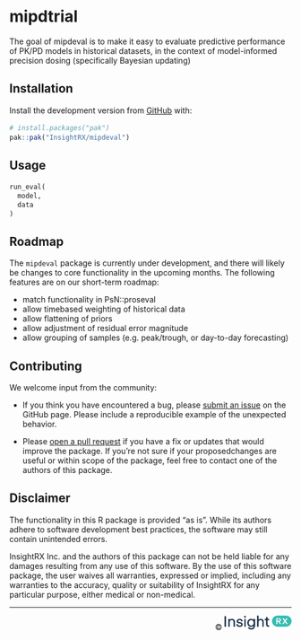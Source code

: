 
<!-- README.md is generated from README.Rmd. Please edit that file -->

# mipdtrial

<!-- badges: start -->

<!-- badges: end -->

The goal of mipdeval is to make it easy to evaluate predictive
performance of PK/PD models in historical datasets, in the context of
model-informed precision dosing (specifically Bayesian updating)

## Installation

Install the development version from
[GitHub](https://github.com/InsightRX/mipdeval) with:

``` r
# install.packages("pak")
pak::pak("InsightRX/mipdeval")
```

## Usage

    run_eval(
      model,
      data
    )

<!--
## Documentation
&#10;See at <pkgdown URL> and also in the installed package: `help(package = "mipdeval")`.
-->

## Roadmap

The `mipdeval` package is currently under development, and there will
likely be changes to core functionality in the upcoming months. The
following features are on our short-term roadmap:

- match functionality in PsN::proseval
- allow timebased weighting of historical data
- allow flattening of priors
- allow adjustment of residual error magnitude
- allow grouping of samples (e.g. peak/trough, or day-to-day
  forecasting)

## Contributing

We welcome input from the community:

- If you think you have encountered a bug, please [submit an
  issue](https://github.com/InsightRX/mipdeval/issues) on the GitHub
  page. Please include a reproducible example of the unexpected
  behavior.

- Please [open a pull
  request](https://github.com/InsightRX/mipdeval/pulls) if you have a
  fix or updates that would improve the package. If you’re not sure if
  your proposedchanges are useful or within scope of the package, feel
  free to contact one of the authors of this package.

## Disclaimer

The functionality in this R package is provided “as is”. While its
authors adhere to software development best practices, the software may
still contain unintended errors.

InsightRX Inc. and the authors of this package can not be held liable
for any damages resulting from any use of this software. By the use of
this software package, the user waives all warranties, expressed or
implied, including any warranties to the accuracy, quality or
suitability of InsightRX for any particular purpose, either medical or
non-medical.

------------------------------------------------------------------------

<div align="right">

©
<img src="man/figures/insightrx_logo_color.png" alt="InsightRX logo" width="120" />

</div>
